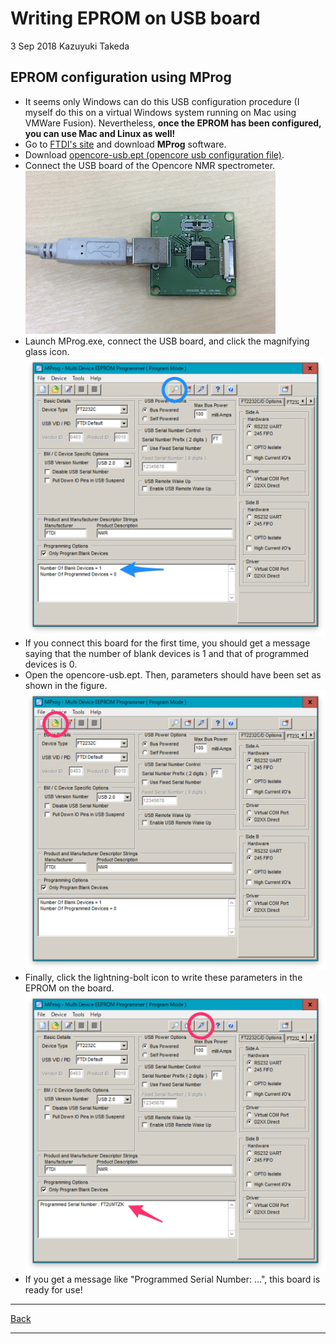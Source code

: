 # Writing EPROM on USB board  
3 Sep 2018 Kazuyuki Takeda  


## EPROM configuration using MProg
- It seems only Windows can do this USB configuration procedure (I myself do this on a virtual Windows system running on Mac using VMWare Fusion). Nevertheless, **once the EPROM has been configured, you can use Mac and Linux as well!**
- Go to [FTDI's site](http://www.ftdichip.com/Support/Utilities.htm#MProg) and download **MProg** software.  
- Download [opencore-usb.ept (opencore usb configuration file)](opencore-usb.ept).  
- Connect the USB board of the Opencore NMR spectrometer.  
![u](u.png)
- Launch MProg.exe, connect the USB board, and click the magnifying glass icon.  
![1](1_1.png)  
- If you connect this board for the first time, you should get a message saying that the number of blank devices is 1 and that of programmed devices is 0.
- Open the opencore-usb.ept. Then, parameters should have been set as shown in the figure.
![2](2_1.png)
- Finally, click the lightning-bolt icon to write these parameters in the EPROM on the board.  
![3](3_1.png)  
- If you get a message like "Programmed Serial Number: ...", this board is ready for use!

- - -
[Back](../../index.md)
- - -
